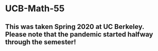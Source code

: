 # UCB-Math-55
## This was taken Spring 2020 at UC Berkeley. Please note that the pandemic started halfway through the semester!
